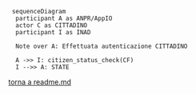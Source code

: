 ```mermaid
 sequenceDiagram
  participant A as ANPR/AppIO
  actor C as CITTADINO
  participant I as INAD

  Note over A: Effettuata autenticazione CITTADINO

  A ->> I: citizen_status_check(CF)
  I -->> A: STATE
```


[torna a readme.md](../readme.md)